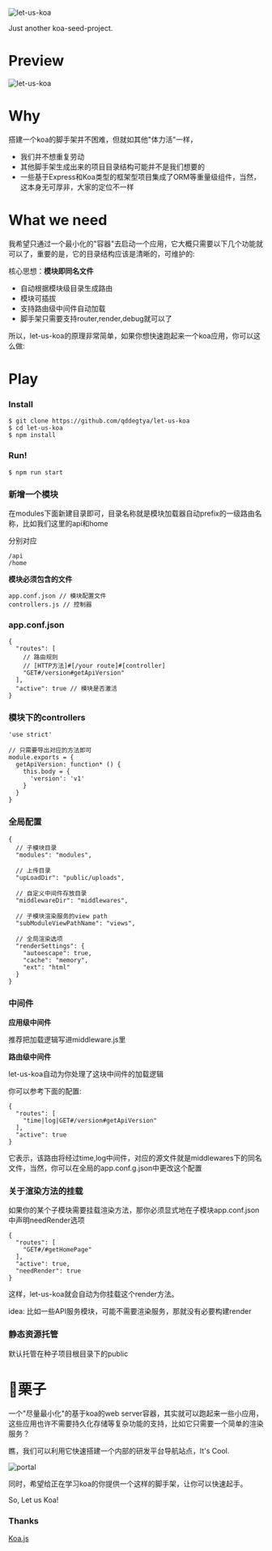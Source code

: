![let-us-koa](./preview/let-us-koa.png)

Just another koa-seed-project.

Preview
==========

![let-us-koa](./preview/let-us-koa.gif)

Why
======

搭建一个koa的脚手架并不困难，但就如其他"体力活"一样，

* 我们并不想重复劳动
* 其他脚手架生成出来的项目目录结构可能并不是我们想要的
* 一些基于Express和Koa类型的框架型项目集成了ORM等重量级组件，当然，这本身无可厚非，大家的定位不一样

What we need
====

我希望只通过一个最小化的"容器"去启动一个应用，它大概只需要以下几个功能就可以了，重要的是，它的目录结构应该是清晰的，可维护的:

核心思想：**模块即同名文件**

* 自动根据模块级目录生成路由
* 模块可插拔
* 支持路由级中间件自动加载
* 脚手架只需要支持router,render,debug就可以了

所以，let-us-koa的原理非常简单，如果你想快速跑起来一个koa应用，你可以这么做:

Play
======

### Install

```
$ git clone https://github.com/qddegtya/let-us-koa
$ cd let-us-koa
$ npm install
```

### Run!

```
$ npm run start
```

### 新增一个模块

在modules下面新建目录即可，目录名称就是模块加载器自动prefix的一级路由名称，比如我们这里的api和home

分别对应

```
/api
/home
```

**模块必须包含的文件**

```
app.conf.json // 模块配置文件
controllers.js // 控制器
```

### app.conf.json

```
{
  "routes": [
    // 路由规则
    // [HTTP方法]#[/your route]#[controller]
    "GET#/version#getApiVersion"
  ],
  "active": true // 模块是否激活
}
```

### 模块下的controllers

```
'use strict'

// 只需要导出对应的方法即可
module.exports = {
  getApiVersion: function* () {
    this.body = {
      'version': 'v1'
    }
  }
}
```

### 全局配置

```
{
  // 子模块目录
  "modules": "modules",

  // 上传目录
  "upLoadDir": "public/uploads",

  // 自定义中间件存放目录
  "middlewareDir": "middlewares",

  // 子模块渲染服务的view path
  "subModuleViewPathName": "views",

  // 全局渲染选项
  "renderSettings": {
    "autoescape": true,
    "cache": "memory",
    "ext": "html"
  }
}

```


### 中间件

**应用级中间件**

推荐把加载逻辑写进middleware.js里

**路由级中间件**

let-us-koa自动为你处理了这块中间件的加载逻辑

你可以参考下面的配置:

```
{
  "routes": [
    "time|log|GET#/version#getApiVersion"
  ],
  "active": true
}
```

它表示，该路由将经过time,log中间件，对应的源文件就是middlewares下的同名文件，当然，你可以在全局的app.conf.g.json中更改这个配置

### 关于渲染方法的挂载

如果你的某个子模块需要挂载渲染方法，那你必须显式地在子模块app.conf.json中声明needRender选项

```
{
  "routes": [
    "GET#/#getHomePage"
  ],
  "active": true,
  "needRender": true
}
```

这样，let-us-koa就会自动为你挂载这个render方法。

idea: 比如一些API服务模块，可能不需要渲染服务，那就没有必要构建render

### 静态资源托管

默认托管在种子项目根目录下的public

🌰栗子
=======

一个"尽量最小化"的基于koa的web server容器，其实就可以跑起来一些小应用，这些应用也许不需要持久化存储等复杂功能的支持，比如它只需要一个简单的渲染服务？

瞧，我们可以利用它快速搭建一个内部的研发平台导航站点，It's Cool.

![portal](./preview/portal.gif)

同时，希望给正在学习koa的你提供一个这样的脚手架，让你可以快速起手。

So, Let us Koa!

### Thanks

[Koa.js](https://github.com/koajs/koa)
